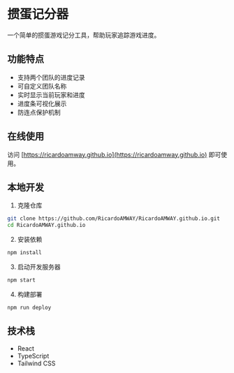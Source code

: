 # 掼蛋记分器

一个简单的掼蛋游戏记分工具，帮助玩家追踪游戏进度。

## 功能特点

- 支持两个团队的进度记录
- 可自定义团队名称
- 实时显示当前玩家和进度
- 进度条可视化展示
- 防连点保护机制

## 在线使用

访问 [https://ricardoamway.github.io](https://ricardoamway.github.io) 即可使用。

## 本地开发

1. 克隆仓库
```bash
git clone https://github.com/RicardoAMWAY/RicardoAMWAY.github.io.git
cd RicardoAMWAY.github.io
```

2. 安装依赖
```bash
npm install
```

3. 启动开发服务器
```bash
npm start
```

4. 构建部署
```bash
npm run deploy
```

## 技术栈

- React
- TypeScript
- Tailwind CSS 